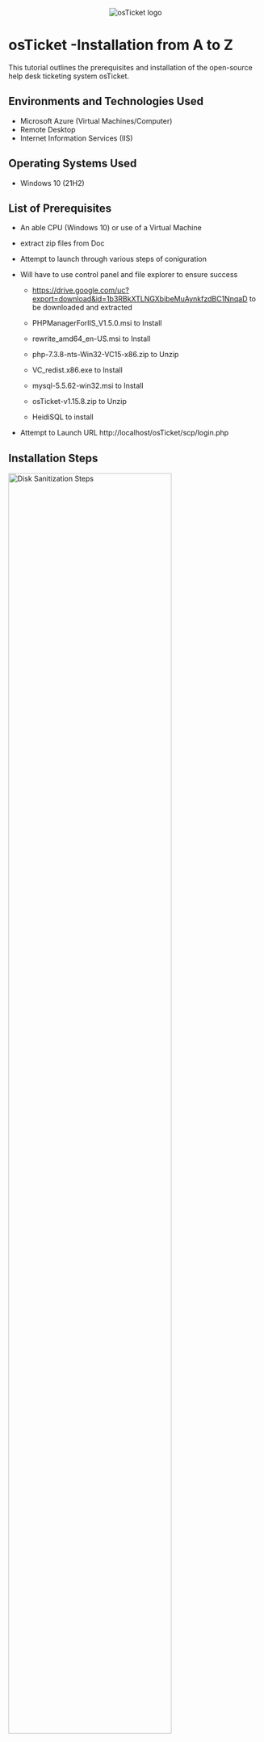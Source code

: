 <p align="center">
<img src="https://i.imgur.com/Clzj7Xs.png" alt="osTicket logo"/>
</p>

<h1>osTicket -Installation from A to Z </h1>
This tutorial outlines the prerequisites and installation of the open-source help desk ticketing system osTicket.<br />


<h2>Environments and Technologies Used</h2>

- Microsoft Azure (Virtual Machines/Computer)
- Remote Desktop
- Internet Information Services (IIS)

<h2>Operating Systems Used </h2>

- Windows 10</b> (21H2)

<h2>List of Prerequisites</h2>

- An able CPU (Windows 10) or use of a Virtual Machine
- extract zip files from Doc 
- Attempt to launch through various steps of coniguration

- Will have to use control panel and file explorer to ensure success

  - https://drive.google.com/uc?export=download&id=1b3RBkXTLNGXbibeMuAynkfzdBC1NnqaD to be downloaded and extracted

  - PHPManagerForIIS_V1.5.0.msi to Install

  - rewrite_amd64_en-US.msi to Install
  
  - php-7.3.8-nts-Win32-VC15-x86.zip to Unzip
  
  - VC_redist.x86.exe to Install
  
  - mysql-5.5.62-win32.msi to Install
  
  - osTicket-v1.15.8.zip to Unzip

  - HeidiSQL to install
  
- Attempt to Launch URL  http://localhost/osTicket/scp/login.php

<h2>Installation Steps</h2>

<p>
<img src="https://i.imgur.com/DJmEXEB.png" height="80%" width="80%" alt="Disk Sanitization Steps"/> "C:\Users\dell\OneDrive\Pictures\osTicket Install Repo\Install osTicket Files.png" 
</p>
<p>
Download osTicket files

</p>
<img "C:\Users\dell\OneDrive\Pictures\osTicket Install Repo\Installed osTicket Files.png"
</p>
<p>
Downloaded osTicket files

<p>
<img "C:\Users\dell\OneDrive\Pictures\osTicket Install Repo\Extract osTicket-v1.15.8.zip Action.png"  "C:\Users\dell\OneDrive\Pictures\osTicket Install Repo\osTicket-v1.15.8.zip completed.png"
</p>
<p>
Extract osTicket-v1.15.8.zip from the desktop
  
</p>
<img "C:\Users\dell\OneDrive\Pictures\osTicket Install Repo\visual that IIS isnt working.png"
</p>
<p>
Use Loopback to try the webserver

<p>
<img "C:\Users\dell\OneDrive\Pictures\osTicket Install Repo\CGI config.png"
</p>
<p>
Enable IIS in Windows WITH CGI
World Wide Web Services -> Application Development Features -> [X] CG
<br />

<p>
<img "C:\Users\dell\OneDrive\Pictures\osTicket Install Repo\Create PHP Directory.png"
</p>
<p>
Create Directory for PHPManagerForIIS_V1.5.0.msi 

</p>
<img "C:\Users\dell\OneDrive\Pictures\osTicket Install Repo\Extraxt to Directory.png"
</p>
<p>
Extract PHPManagerForIIS_V1.5.0.msi into Directory to Install

<p>
<img "C:\Users\dell\OneDrive\Pictures\osTicket Install Repo\PHPManagerForIIS_V1.5.0.msi Download.png"
</p>
<p>
Download PHPManagerForIIS_V1.5.0.msi

<p>
<img "C:\Users\dell\OneDrive\Pictures\osTicket Install Repo\(rewrite_amd64_en-US.msi Download.png"
</p>
<p>
Download rewrite_amd64_en-US.msi

<p>
<img "C:\Users\dell\OneDrive\Pictures\osTicket Install Repo\Extract VC_redist.x86.exe to c.png"
</p>
<p>
Install VC_redist.x86.exe

</p>
<img "C:\Users\dell\OneDrive\Pictures\osTicket Install Repo\Installing MySQL 5.5.62.png" "C:\Users\dell\OneDrive\Pictures\osTicket Install Repo\Installed VC_redist.x86.png"
</p>
<p> 
Install MySQL 5.5.62 (mysql-5.5.62-win32.msi)
Typical Setup -> Launch Configuration Wizard (after install) -> Standard Configuration ->
Username: root
Password: root

</p>
<img "C:\Users\dell\OneDrive\Pictures\osTicket Install Repo\php-cgi work.png" "C:\Users\dell\OneDrive\Pictures\osTicket Install Repo\refresh & restart.png" 
</p>
<p> 
Open IIS as an Admin -> Register PHP from within IIS (PHP Manager -> C:\PHP\php-cgi.exe) -> Reload IIS (Open IIS, Stop and Start the server)

</p>
<img  "C:\Users\dell\OneDrive\Pictures\osTicket Install Repo\osTicket rename.png" "C:\Users\dell\OneDrive\Pictures\osTicket Install Repo\refresh & restart.png"
</p>
<p> 
Install osTicket v1.15.8 -> From the “osTicket-Installation-Files” folder, unzip “osTicket-v1.15.8.zip” -> copy the “upload” folder into “c:\inetpub\wwwroot” -> Within “c:\inetpub\wwwroot”, Rename “upload” to “osTicket”
Reload IIS (Open IIS, Stop and Start the server)
  
</p>
<img "C:\Users\dell\OneDrive\Pictures\osTicket Install Repo\Browse80.png"
</p>
<p> 
Go to sites -> Default -> osTicket
On the right, click “Browse *:80”

</p>
<img "C:\Users\dell\OneDrive\Pictures\osTicket Install Repo\Need more Requ.png"
</p>
<p>
Some extensions are not enabled
  - Go back to IIS, sites -> Default -> osTicket
  - Double-click PHP Manager
  - Click “Enable or disable an extension”
  - Enable: php_imap.dll
  - Enable: php_intl.dll
  - Enable: php_opcache.dll
Refresh the osTicket site in your browser, observe the changes
<img "C:\Users\dell\OneDrive\Pictures\osTicket Install Repo\Add ext.png"

<img "C:\Users\dell\OneDrive\Pictures\osTicket Install Repo\Reuq Done.png"

</p>
<img "C:\Users\dell\OneDrive\Pictures\osTicket Install Repo\rename and configure.png"
</p>
<p>
Rename: ost-config.php From: C:\inetpub\wwwroot\osTicket\include\ost-sampleconfig.php To: C:\inetpub\wwwroot\osTicket\include\ost-config.php

</p>
<img "C:\Users\dell\OneDrive\Pictures\osTicket Install Repo\diable inheritance.png" "C:\Users\dell\OneDrive\Pictures\osTicket Install Repo\Inherited.png" 
</p>
<p>
Assign Permissions: ost-config.php -> Disable inheritance -> Remove All New Permissions -> Everyone -> All

</p>
<img "C:\Users\dell\OneDrive\Pictures\osTicket Install Repo\configure info.png"
</p>
<p>
Continue Setting up osTicket in the browser (click Continue)
Name Helpdesk
Default email (receives email from customers)

</p>
<img "C:\Users\dell\OneDrive\Pictures\osTicket Install Repo\downloadSQL89.png"
</p>
<p>
From the “osTicket-Installation-Files” folder -> install HeidiSQL -> Open Heidi SQL -> Create a new session, root/root -> Connect to the session -> Create a database called “osTicket”

</p>
<img "C:\Users\dell\OneDrive\Pictures\osTicket Install Repo\SQLDownloaded.png"
</p>
<p>
Continue Setting up osTicket in the browser
MySQL Database: osTicket
MySQL Username: root
MySQL Password: root
Click “Install Now!”

</p>
<img "C:\Users\dell\OneDrive\Pictures\osTicket Install Repo\osTicket rename.png" "C:\Users\dell\OneDrive\Pictures\osTicket Install Repo\successful rename.png"
</p>
<p>
Congratulations, hopefully it is installed with no errors!
Browse to your help desk login page: http://localhost/osTicket/scp/login.php

<img "C:\Users\dell\OneDrive\Pictures\osTicket Install Repo\complete congrats.png"

</p>
Clean up: Delete: C:\inetpub\wwwroot\osTicket\setup -> Set Permissions to “Read” only -> C:\inetpub\wwwroot\osTicket\include\ost-config.php

